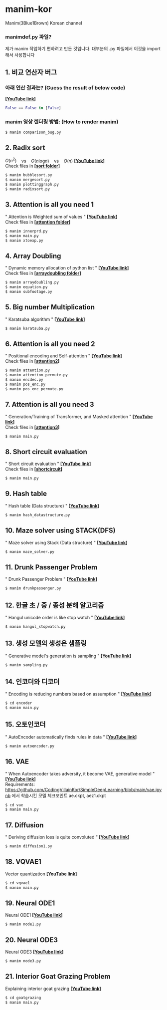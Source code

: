 # manim-kor
Manim(3Blue1Brown) Korean channel <br /> 

### manimdef.py 파일?
제가 manim 작업하기 편하려고 만든 것입니다. 대부분의 .py 파일에서 이것을 import해서 사용합니다

## 1. 비교 연산자 버그
### 아래 연산 결과는? (Guess the result of below code)<br />
**[[YouTube link](https://youtu.be/DA_wD8PKtAM)]**
```python
False == False in [False]
```

### manim 영상 렌더링 방법: (How to render manim)<br />
```bash
$ manim comparison_bug.py
```


## 2. Radix sort
$O(n^2)$ &nbsp;&nbsp; vs &nbsp;&nbsp; $O(n\textrm{log}n)$ &nbsp;&nbsp; vs &nbsp;&nbsp; $O(n)$
**[[YouTube link](https://www.youtube.com/watch?v=RcGEFETzYjY)]** <br />
Check files in **[[sort folder](https://github.com/CodingVillainKor/manim-kor/tree/main/sort)]**
```bash
$ manim bubblesort.py
$ manim mergesort.py
$ manim plottinggraph.py
$ manim radixsort.py
```

## 3. Attention is all you need 1
" Attention is Weighted sum of values "
**[[YouTube link](https://www.youtube.com/watch?v=3W8B7ma7oFo)]** <br />
Check files in **[[attention folder](https://github.com/CodingVillainKor/manim-kor/tree/main/attention)]**
```bash
$ manim innerprd.py
$ manim main.py
$ manim xtoexp.py
```

## 4. Array Doubling
" Dynamic memory allocation of python list "
**[[YouTube link](https://www.youtube.com/watch?v=PU_EBlEi5U8)]** <br />
Check files in **[[arraydoubling folder](https://github.com/CodingVillainKor/manim-kor/tree/main/arraydoubling)]**
```bash
$ manim arraydoubling.py
$ manim equation.py
$ manim subfootage.py
```


## 5. Big number Multiplication
" Karatsuba algorithm "
**[[YouTube link](https://www.youtube.com/watch?v=S5_9lYB4sAE)]** <br />
```bash
$ manim karatsuba.py
```

## 6. Attention is all you need 2
" Positional encoding and Self-attention "
**[[YouTube link](https://www.youtube.com/watch?v=JST1ZumvUQM)]** <br />
Check files in **[[attention2](https://github.com/CodingVillainKor/manim-kor/tree/main/attention2)]**
```bash
$ manim attention.py
$ manim attention_permute.py
$ manim encdec.py
$ manim pos_enc.py
$ manim pos_enc_permute.py
```

## 7. Attention is all you need 3
" Generation/Training of Transformer, and Masked attention "
**[[YouTube link](https://www.youtube.com/watch?v=s5_TOQozQ3w)]** <br />
Check files in **[[attention3](https://github.com/CodingVillainKor/manim-kor/tree/main/attention3)]**
```bash
$ manim main.py
```

## 8. Short circuit evaluation
" Short circuit evaluation "
**[[YouTube link](https://www.youtube.com/watch?v=5dm7GVsZJLw)]** <br />
Check files in **[[shortcircuit](https://github.com/CodingVillainKor/manim-kor/tree/main/shortcircuit)]**
```bash
$ manim main.py
```

## 9. Hash table
" Hash table (Data structure) "
**[[YouTube link](https://www.youtube.com/watch?v=dQvwCg2DnxA)]** <br />
```bash
$ manim hash_datastructure.py
```

## 10. Maze solver using STACK(DFS)
" Maze solver using Stack (Data structure) "
**[[YouTube link](https://www.youtube.com/watch?v=3fzqQOM4gSs)]** <br />
```bash
$ manim maze_solver.py
```

## 11. Drunk Passenger Problem
" Drunk Passenger Problem "
**[[YouTube link](https://www.youtube.com/watch?v=zznpJFhuLTg)]** <br />
```bash
$ manim drunkpassenger.py
```

## 12. 한글 초 / 중 / 종성 분해 알고리즘
" Hangul unicode order is like stop watch "
**[[YouTube link](https://www.youtube.com/watch?v=2QtG7QbXOPY)]** <br />
```bash
$ manim hangul_stopwatch.py
```

## 13. 생성 모델의 생성은 샘플링
" Generative model's generation is sampling "
**[[YouTube link](https://www.youtube.com/watch?v=ENMtsWy52WA)]** <br />
```bash
$ manim sampling.py
```

## 14. 인코더와 디코더
" Encoding is reducing numbers based on assumption "
**[[YouTube link](https://www.youtube.com/watch?v=WLCDkfFXbj0)]** <br />
```bash
$ cd encoder
$ manim main.py
```

## 15. 오토인코더
" AutoEncoder automatically finds rules in data "
**[[YouTube link](https://www.youtube.com/watch?v=Byo7yew9-OQ)]** <br />
```bash
$ manim autoencoder.py
```

## 16. VAE
" When Autoencoder takes adversity, it become VAE, generative model "
**[[YouTube link](https://www.youtube.com/watch?v=q-n2HNan9jo)]** <br />
Requirements: https://github.com/CodingVillainKor/SimpleDeepLearning/blob/main/vae.ipynb 에서 학습시킨 모델 체크포인트 ae.ckpt, aez1.ckpt
```bash
$ cd vae
$ manim main.py
```

## 17. Diffusion
" Deriving diffusion loss is quite convoluted "
**[[YouTube link](https://www.youtube.com/watch?v=RGlwzCWJubs)]** <br />
```bash
$ manim diffusion1.py
```

## 18. VQVAE1
Vector quantization
**[[YouTube link](https://youtu.be/mypBS6tPPUA)]** <br />
```bash
$ cd vqvae1
$ manim main.py
```

## 19. Neural ODE1
Neural ODE1
**[[YouTube link](https://www.youtube.com/watch?v=afQICWJmpu0)]** <br />
```bash
$ manim node1.py
```

## 20. Neural ODE3
Neural ODE3
**[[YouTube link](https://www.youtube.com/watch?v=UZu2ls-HUlk)]** <br />
```bash
$ manim node3.py
```

## 21. Interior Goat Grazing Problem
Explaining interior goat grazing
**[[YouTube link](https://www.youtube.com/watch?v=feeIKrSsksQ)]** <br />
```bash
$ cd goatgrazing
$ manim main.py
```
